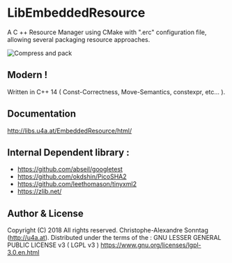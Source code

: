 # LibEmbeddedResource

A C ++ Resource Manager using CMake with ".erc" configuration file,
allowing several packaging resource approaches.

![Compress and pack](http://libs.u4a.at/EmbeddedResource/compress-and-pack-detour+style-paint.jpg)

## Modern ! 
Written in C++ 14 ( Const-Correctness, Move-Semantics, constexpr, etc... ).

## Documentation
<http://libs.u4a.at/EmbeddedResource/html/>

## Internal Dependent library :
* <https://github.com/abseil/googletest>
* <https://github.com/okdshin/PicoSHA2> 
* <https://github.com/leethomason/tinyxml2>
* <https://zlib.net/>

## Author & License
Copyright (C) 2018 All rights reserved.
Christophe-Alexandre Sonntag (http://u4a.at).
Distributed under the terms of the  :
GNU LESSER GENERAL PUBLIC LICENSE v3 ( LGPL v3 )
<https://www.gnu.org/licenses/lgpl-3.0.en.html>
